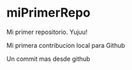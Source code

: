 # miPrimerRepo

Mi primer repositorio. Yujuu!

Mi primera contribucion local para Github

Un commit mas desde github
